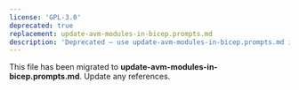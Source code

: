 ```yaml
---
license: 'GPL-3.0'
deprecated: true
replacement: update-avm-modules-in-bicep.prompts.md
description: 'Deprecated – use update-avm-modules-in-bicep.prompts.md instead.'
---
```


This file has been migrated to **update-avm-modules-in-bicep.prompts.md**. Update any references.
